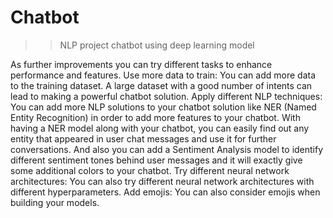 # Chatbot
>> NLP project chatbot using deep learning model

As further improvements you can try different tasks to enhance performance and features.
Use more data to train: You can add more data to the training dataset. A large dataset with a good number of intents can lead to making a powerful chatbot solution.
Apply different NLP techniques: You can add more NLP solutions to your chatbot solution like NER (Named Entity Recognition) in order to add more features to your chatbot. With having a NER model along with your chatbot, you can easily find out any entity that appeared in user chat messages and use it for further conversations. And also you can add a Sentiment Analysis model to identify different sentiment tones behind user messages and it will exactly give some additional colors to your chatbot.
Try different neural network architectures: You can also try different neural network architectures with different hyperparameters.
Add emojis: You can also consider emojis when building your models.
